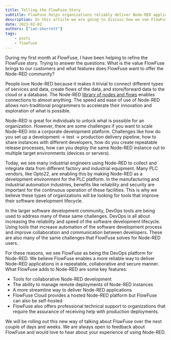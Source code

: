 ```yaml
---
title: Telling the FlowFuse Story
subtitle: FlowFuse helps organizations reliably deliver Node-RED applications
description: In this article we are going to discuss how we see FlowFuse helping Node-RED developers deliver applications more reliably.
date: 2023-02-02
authors: ["ian-skerrett"]
tags:
    - posts
    - flowfuse
---
```


During my first month at FlowFuse, I have been helping to refine the FlowFuse story. Trying to answer the questions: What is the value FlowFuse brings to our customers and what features does FlowFuse want to offer the Node-RED community?

<!--more-->

People love Node-RED because it makes it trivial to connect different types of services and data, create flows of the data, and store/forward data to the cloud or a database. The Node-RED [library of nodes and flows](https://flows.nodered.org/) enables connections to almost anything. The speed and ease of use of Node-RED allows non-traditional programmers to accelerate their innovation and exploration of what is possible.

Node-RED is great for individuals to unlock what is possible for an organization. However, there are some challenges if you want to scale Node-RED into a corporate development platform. Challenges like how do you set up a development -> test -> production delivery pipeline, how to share instances with different developers, how do you create repeatable release processes, how can you deploy the same Node-RED instance out to multiple target environments (devices or servers). 

Today, we see many industrial engineers using Node-RED to collect and integrate data from different factory and industrial equipment. Many PLC vendors, like Opto22, are enabling this by making Node-RED as a development environment for the PLC platform. In the manufacturing and industrial automation industries, benefits like reliability and security are important for the continuous operation of these facilities.  This is why we believe these types of organizations will be looking for tools that improve their software development lifecycle.

In the larger software development community, DevOps tools are being used to address many of these same challenges. DevOps is all about increasing the reliability and speed of the software development lifecycle. Using tools that increase automation of the software development process and improve collaboration and communication between developers. These are also many of the same challenges that FlowFuse solves for Node-RED users. 

For these reasons, we see FlowFuse as being the DevOps platform for Node-RED. We believe FlowFuse enables a more reliable way to deliver Node-RED applications in a repeatable, collaborative and secure manner. What FlowFuse adds to Node-RED are some key features:
* Tools for collaborative Node-RED development 
* The ability to manage remote deployments of Node-RED instances
* A more streamline way to deliver Node-RED applications
* FlowFuse Cloud provides a hosted Node-RED platform but FlowFuse can also be self-hosted
* FlowFuse also offers professional technical support to organizations that require the assurance of receiving help with production deployments.

We will be rolling out this new way of talking about FlowFuse over the next couple of days and weeks. We are always open to feedback about FlowFuse and would love to hear about your experience of using Node-RED.